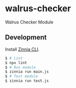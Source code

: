 # walrus-checker
Walrus Checker Module

## Development

Install [Zinnia CLI](https://github.com/filecoin-station/zinnia).

```bash
$ # Lint
$ npx lint
$ # Run module
$ zinnia run main.js
$ # Test module
$ zinnia run test.js
```

